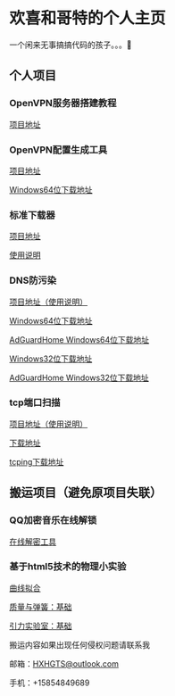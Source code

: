 # 欢喜和哥特的个人主页

一个闲来无事搞搞代码的孩子。。。🤮

## 个人项目


### OpenVPN服务器搭建教程

[项目地址](https://github.com/HXHGTS/OpenVPN-Server-Create)

### OpenVPN配置生成工具

[项目地址](https://github.com/HXHGTS/OpenVPN-Config-Generator)

[Windows64位下载地址](https://lanzous.com/icm50la)

### 标准下载器

[项目地址](https://github.com/HXHGTS/FreeDownloader)

[使用说明](https://hxhgts.github.io/FreeDownloader/)

### DNS防污染

[项目地址（使用说明）](https://github.com/HXHGTS/DNSForMe)

[Windows64位下载地址](https://lanzous.com/icknela)

[AdGuardHome Windows64位下载地址](https://lanzous.com/iccen4f)

[Windows32位下载地址](https://lanzous.com/ickneih)

[AdGuardHome Windows32位下载地址](https://lanzous.com/iccenne)

### tcp端口扫描

[项目地址（使用说明）](https://github.com/HXHGTS/Port-Scanner)

[下载地址](https://lanzous.com/icm4tmj)

[tcping下载地址](https://lanzous.com/iaf596f)

## 搬运项目（避免原项目失联）


### QQ加密音乐在线解锁

[在线解密工具](https://hxhgts.github.io/qqmusicunblocker)

### 基于html5技术的物理小实验

[曲线拟合](https://hxhgts.github.io/PhET-Mirror-CurveFitting/)

[质量与弹簧：基础](https://hxhgts.github.io/PhET-Mirror-MassAndSprings/)

[引力实验室：基础](https://hxhgts.github.io/PhET-Mirror-GravityForceLabBasics/)

搬运内容如果出现任何侵权问题请联系我

邮箱：HXHGTS@outlook.com

手机：+15854849689
